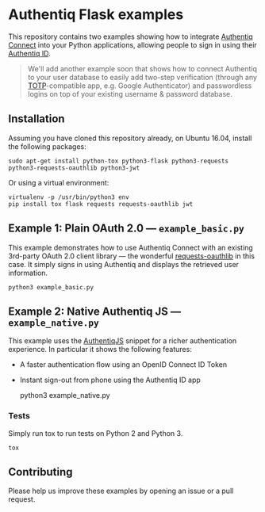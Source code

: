 # Authentiq Flask examples

This repository contains two examples showing how to integrate [Authentiq Connect](https://www.authentiq.com/) into your Python applications, allowing people to sign in using their [Authentiq ID](https://itunes.apple.com/gb/app/authentiq-id/id964932341).

> We'll add another example soon that shows how to connect Authentiq to your user database to easily add two-step verification (through any [TOTP](https://tools.ietf.org/html/rfc6238)-compatible app, e.g. Google Authenticator) and passwordless logins on top of your existing username & password database.

## Installation

Assuming you have cloned this repository already, on Ubuntu 16.04, install the following packages:

    sudo apt-get install python-tox python3-flask python3-requests python3-requests-oauthlib python3-jwt

Or using a virtual environment:

    virtualenv -p /usr/bin/python3 env
    pip install tox flask requests requests-oauthlib jwt


## Example 1: Plain OAuth 2.0 — `example_basic.py`

This example demonstrates how to use Authentiq Connect with an existing 3rd-party OAuth 2.0 client library — the wonderful [requests-oauthlib](https://requests-oauthlib.readthedocs.org/en/latest/) in this case. It simply signs in using Authentiq and displays the retrieved user information.

    python3 example_basic.py

## Example 2: Native Authentiq JS — `example_native.py`

This example uses the [AuthentiqJS](https://github.com/AuthentiqID/authentiq-js) snippet for a richer authentication experience. In particular it shows the following features:

- A faster authentication flow using an OpenID Connect ID Token
- Instant sign-out from phone using the Authentiq ID app


    python3 example_native.py

### Tests

Simply run tox to run tests on Python 2 and Python 3.

    tox

## Contributing

Please help us improve these examples by opening an issue or a pull request.

